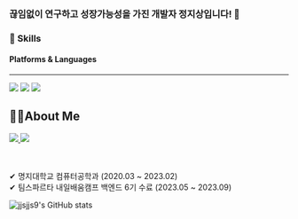### 끊임없이 연구하고 성장가능성을 가진 개발자 정지상입니다! 👋

<!--
**jjsjjs9/jjsjjs9** is a ✨ _special_ ✨ repository because its `README.md` (this file) appears on your GitHub profile.

Here are some ideas to get you started:

- 🔭 I’m currently working on ...
- 🌱 I’m currently learning ...
- 👯 I’m looking to collaborate on ...
- 🤔 I’m looking for help with ...
- 💬 Ask me about ...
- 📫 How to reach me: ...
- 😄 Pronouns: ...
- ⚡ Fun fact: ...
-->

### 💪 Skills
#### Platforms & Languages
<hr/>
<p>
  <img src ="https://img.shields.io/badge/Spring-6DB33F?&style=flat-square&logo=Spring&logoColor=white"/>
  <img src ="https://img.shields.io/badge/Spring Boot-6DB33F?&style=flat-square&logo=Spring Boot&logoColor=white"/>
  <img src ="https://img.shields.io/badge/C-A8B9CC?&style=flat-square&logo=C&logoColor=white"/>      
</p>

## 💁‍♂️About Me

<a href="mailto:jisang20151038@gmail.com">
            <img src="https://img.shields.io/badge/Gmail-EA4335?style=flat-square&logo=Gmail&logoColor=white"> 
</a>

<a href="https://velog.io/@jjsjjs9">
    <img src="https://img.shields.io/badge/Velog-20C997?style=flat&logo=velog&logoColor=white&link=https://velog.io/@jjsjjs9"/>
</a>

<br />
<br />
<br />

✔ 명지대학교 컴퓨터공학과 (2020.03 ~ 2023.02) <br />
✔ 팀스파르타 내일배움캠프 백엔드 6기 수료 (2023.05 ~ 2023.09) <br />



![jjsjjs9's GitHub stats](https://github-readme-stats.vercel.app/api?username=jjsjjs9&show_icons=true&theme=radical)



